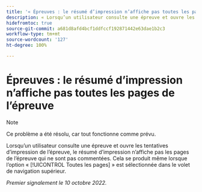 ```yaml
---
title: '« Épreuves : le résumé d’impression n’affiche pas toutes les pages de l’épreuve »'
description: « Lorsqu’un utilisateur consulte une épreuve et ouvre les tentatives d’impression de l’épreuve, le résumé d’impression n’affiche pas les pages de l’épreuve qui ne sont pas commentées. Cela se produit même lorsque l’option Toutes les pages est sélectionnée dans le volet de navigation supérieur. »
hidefromtoc: true
source-git-commit: a681d8afd4bcf1ddfccf192871442e63dae1b2c3
workflow-type: tm+mt
source-wordcount: '127'
ht-degree: 100%

---
```



# Épreuves : le résumé d’impression n’affiche pas toutes les pages de l’épreuve

<!--This article is on both WF and WFP TOCs-->

>[!NOTE]
>
>Ce problème a été résolu, car tout fonctionne comme prévu.

Lorsqu’un utilisateur consulte une épreuve et ouvre les tentatives d’impression de l’épreuve, le résumé d’impression n’affiche pas les pages de l’épreuve qui ne sont pas commentées. Cela se produit même lorsque l’option « [!UICONTROL Toutes les pages] » est sélectionnée dans le volet de navigation supérieur.

_Premier signalement le 10 octobre 2022._

